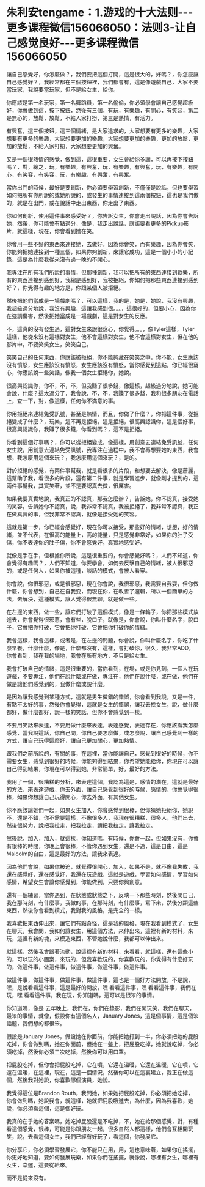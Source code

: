 # 朱利安tengame：1.游戏的十大法则---更多课程微信156066050：法则3-让自己感觉良好---更多课程微信156066050

讓自己感覺好，你怎麼做？，我們要把這個打開，這是很大的，好嗎？，你怎麼讓自己感覺好？，我經常都在三個按鈕裡，我們都會有，這是像遊戲自己，大家不要當玩家，我說要當玩家，但不是給女生，給你。

你應該是第一名玩家，第一名舞蹈員，第一名偷偷，你必須學會讓自己感覺超級好，你會做到這，按下按鈕，然後有三個，有玩，有樂趣，有開心，有笑容，第二是無心的，放鬆，放鬆，不給人家打扮，第三是熱情，有活力。

有興奮，這三個按鈕，這三個情緒，是大家追求的，大家想要有更多的樂趣，大家想要有更多的樂趣，大家想要更加的樂趣，大家想要更加的樂趣，更加的放鬆，更加的放鬆，不給人家打扮，大家想要更加的興奮。

又是一個很熱情的感覺，做到這，這很重要，女生會給你多謝，可以再按下按鈕嗎？，對，總之，玩，有樂趣，有興奮，玩，有樂趣，有興奮，玩，有樂趣，有開心，有笑容，有笑容，玩，有樂趣，有興奮，有興奮。

當你出門的時候，最好是要創新，你必須要學習創新，不僅僅是說話，但也要學習如何把所有你所說的或她所說的，或發生的事情連接到這兩個按鈕，這也是我們做的，就是在出門，或在說話中走出東西，你走出了東西。

你如何創新，使用這件事來感受好？，你告訴女生，你會走出說話，因為你會告訴她，然後，你可能會有點過分，像是，我走出說話，應該要看更多的Pickup影片，就這樣，現在，你會看到她在笑。

你會用一些不好的東西來連接她，去做好，因為你會笑，而有樂趣，因為你會笑，你能夠把她連接到一種三個，如果你夠創新，來讓它成功，這是一個小小的小記錄，這是為什麼我從來沒有過一晚的不開心。

我專注在所有我們所說的事情，但那種創新，我可以把所有的東西連接到歡樂，所有的東西連接到感到好，我總是感到好，我被拒絕，你如何把那些東西連接到感到好？，你覺得有趣的地方是，你跟某個人被拒絕。

然後把他們當成是一場戲劇嗎？，可以這樣，我的是，她是，她說，我沒有興趣，我超級過分地說，我沒有興趣，這讓我感到很。。。，這很好的，但要小心，因為你在強調傷害，然後把她當成是一場戲劇，這是對女生的反應。

不，這真的沒有發生過，這對女生來說很窩心，你覺得。。。，像Tyler這樣，Tyler這樣，他從來沒有這樣對女生，他不會這樣對女生，他不會這樣對女生，但在他的影片中，不要笑笑女生，笑笑自己。

笑笑自己的任何東西，你應該被拒絕，你不能夠藏在笑笑之中，你不能，女生應該沒有憤怒，女生應該沒有憤怒，女生應該沒有憤怒，當你感覺到這點，你已經很窩心，你應該說一些笑話，像我一個女生拒絕你，她說。

很高興認識你，你不，不，不，但我賺了很多錢，像這樣，超級過分地說，她可能會說，什麼？這太過分了，我會說，不，不，我賺了很多錢，我和很多朋友在電話上，查一下，對，像這樣，任何你不滿意的事。

你用拒絕來連結免受訊號，甚至是熱情，而且，你做了什麼？，你把這件事，從拒絕變成了什麼？，玩樂，這不再是拒絕，這是拒絕，很高興認識你，這是個好事，很高興認識你，我賺了很多錢，你看到嗎？，這不是拒絕。

你看到這個好事嗎？，你可以從拒絕變成，像這樣，用創意去連結免受訊號，任何女生說，用創意去連結免受訊號，我專注在過程中，我不會再想要她的東西，我會想，我怎麼用這個來玩？，我怎麼用這個來玩？，是的。

對於拒絕的感覺，有兩件事幫我，就是看很多的片段，和想要去解決，像是蕭麗，這幫助了我，看很多的片段，還有第二件事，就是學習進步，就像剛才提到的，這兩件事幫我，其實笑著，並不是要認真去做，很厲害。

如果我要真實地說，我真正的不認真，那我怎麼辦？，告訴她，你不認真，接受她的笑容，告訴她你不認真，說，我非常不認真，我被拒絕了，我非常不認真，我正在做真實的事，但我非常不認真，就像是接受她的笑容。

這就是第一步，你已經會感覺好，現在你可以接受，那些好的情緒，想想，好的情緒，並不代表，在很高的能量上，高的能量，只是感覺非常好，如果你的肚子受傷，你不表達你的肚子傷，你不會感覺好，真實地感受好。

就像是手在手，但根據你所說，這是很重要的，你會感覺好嗎？，人們不知道，你會覺得有趣嗎？，人們不知道，你要學會，如何去反擊自己的情緒，被人很邪惡的，或是任何人，如果你被這種，談話的模式，會被人看穿。

你會說，你很邪惡，或是很邪惡，現在你會說，我很邪惡，我需要自我耍，但你做什麼，你會想到，自己在自我耍，而現在你，在改善了邏輯，所以一個簡單的方法，去解決，這種模式，讓人覺得很無聊，就是做一些。

在左邊的東西，做一些，讓它們打破了這個模式，像是一條輪子，你把那些模式放進去，你會覺得很邪惡，會有些，脫口子，就像是，你會說，你叫什麼名字，脫口子，它會把你打破，它會把你打破，它會把你打破你的情緒。

我會這樣，我會這樣，或者是，在左邊的問題，你會說，你叫什麼名字，你吃了什麼早餐，什麼什麼，像是，什麼都沒有，這樣，會打破你，很久，我非常ADD，你會看到，我在我的場地，我會在所有地方，不只是給女生。

我會打破自己的情緒，這是很重要的，當你看到，在場，或是你見到，一個人在玩遊戲，不要專注，他們在說什麼或在做，專注在，他們在說什麼，或在做，他們在做是讓他們感覺到的，我做什麼或說什麼。

是因為讓我感覺到某種方式，這就是男生做錯的錯誤，你會看到我說，又是一件，有點不太好的事，然後你會覺得，這就是女生的錯誤，讓我去找女生，說，做什麼都好，做什麼都好，說一樣的笑話，但你不會感覺到一樣。

不要用笑話來表達，不要用做什麼來表達，表達感覺，表達存在，你應該看我怎麼感覺，當我說這話，你自己問，你自己要怎麼做，或怎麼說，讓自己感覺到一樣的方式，讓自己玩得這麼好，讓自己更加關心，更加熱情。

跟我們之前所說的，有關的事，在這裡，當你能讓自己，感覺到很好的時候，你不需要女生，感覺到很好的時候，你能夠得到結果，你希望她能給你，你現在可以讓自己得到結果，你現在可以得到她，非常簡單，好，最好的方法。

我用了一個，很糟糕的分析，來表達這個，我認為這是，感情的潛在，這就是最好的方法，來表達遊戲，你去外面，讓自己感覺到很好的時候，感情的，你會覺得很棒，如果你想讓自己玩得開心，你去外面，有其他女生。

你不應該讓她們一起，如果女生加入，你會感覺到很棒，但你猜她拒絕你，她說不，還是不錯，你不需要這樣，不像很多人，我現在很糟糕，很多人，他們出去，然後很努力，說把我拉走，把我拉走，請把我拉走，讓我拉走。

然後說，加入，加入，就這樣，你知道嗎，有時候，你會一起，但如果沒有，你會有很棒的時間，你晚上會很棒，不管你遇到女生，還是不適，這是自由，這是Malcolm的自由，這是最好的方法，讓我來表達。

因為他們會說，如果你被迫，就覺得很開心，加入，如果不是，就不像我失敗，我還在感覺好，還在感覺好，我還在玩遊戲，這就是遊戲，學習如何感情，學習如何感情，希望女生會讓你感覺到，你能做到，只要你夠創意。

還有一個練習，當你遇到，在狀態或狀態之下，反映一下那些時刻，然後問自己，我在那時刻，有什麼事，我做的事，在那時刻，有什麼事，寫下來，然後分類這些東西，然後你會看到模式，我對我的風格，是完全的一樣。

我喜歡把東西伸出來，讓它們有點奇怪，這是我的風格，現在我看到模式了，女生在聊天，我會問，我如何讓女生，用這個方法，來伸出來，這裡有新的材料，來玩，這裡有新的塊，來模造東西，不管她說什麼，我都可以伸出來。

就這樣，然後我會跟著流動，說這裡有新的材料，來看看，就這樣，還有這些小的，可以玩的小圖案，來玩的，但我喜歡玩的，你喜歡玩的，你覺得有什麼好玩的，做這件事，做這件事，做這件事，做這件事，做這件事。

做這件事，做這件事，做這件事，做這件事，這也是一個好方法開放，不是說，嘿，是說看看這件事，這是最好的開放，嘿 看看這件事，嘿 看看這件事，我們在玩，嘿 看看這件事，我在玩，你知道嗎，這可以是很笨的事情。

你知道嗎，像是 去年晚上，我們在，你們在錄影，我們在開玩笑，我們在聊天，最笨的事情，就像，假設你有這個名人，January Jones，這是個事情，這是個笨話題，我們想的都很笨。

假設是January Jones，假設她在你面前，你能把她打到一半，你必須把她的屁股吃掉，你會做到嗎，她在你面前，但她在一盤上，把屁股吃掉，她就說吃掉，你必須吃掉，然後你必須三次吃掉，然後你可以用口罩。

把屁股吃掉，但你會把屁股吃掉，它在噴，它還在溫暖，它還在溫暖，它在噴，它還在溫暖，在這裡，現在，這是一個情況，然後你可以在這裏建立，我正在做這個，然後我對她說，你喜歡哪個演員，她說。

我覺得這位是Brandon Routh，我問她，如果她把屁股吃掉，你必須把她吃掉，你會做到嗎，她說我會，就這樣，她就把屁股吸進去，為什麼，因為我喜歡，她說，你必須看這個，這是個好玩。

我真的在乎她的答案嗎，她吃掉屁股還是不吃掉，不，她在給那個感覺，對，有種看這個感覺，很棒，可能是你跟朋友一起，很多自然人都這樣，他們會互相開玩笑，說，去看這個女生，我們已經有好玩了，看這個，你發展它。

你分享它，你必須學習發展它，你不能只在用，用，這也意味著，如果你在搖擺，你更好地知道，要如何發展玩樂，如果你們在搖擺，就像說，哪裡有女生，哪裡有女生，幸運，這要從給來。

而不是從來沒有。
